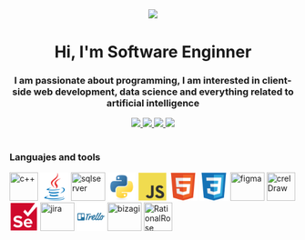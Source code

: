 <div align="center">
  <img src="https://encrypted-tbn0.gstatic.com/images?q=tbn:ANd9GcQWynF8UlOr4MJ99ccfWtfvogn1VIN-BHj3YOhRO6hcpdEwjpoyZVbgcTTSFmmAqMj860Q&usqp=CAU" />
  <h1 align="center">Hi, I'm Software Enginner </h1>
  <h3 align="center">I am passionate about programming, I am interested in client-side web development, data science and everything related to artificial   intelligence</h3>
</div>

<div align="center">
    <a href="https://www.linkedin.com/in/anyelius64/" target="_blank">
        <img src="https://img.shields.io/badge/linkedin-https%3A%2F%2Fwww.linkedin.com%2Fin%2Fanyelius64%2F-blue" />
    </a>
    <a href="https://wa.me/51995536118" target="_blank">
      <img src="https://img.shields.io/badge/WhatsApp-Contacteme!!-green"/>
    </a>
    <a href="mailto:10200143@unmsm.edu.pe" target="_blank">
      <img src="https://img.shields.io/badge/Gmail-Contacteme!!-red"/>
    </a>
    <a href="mailto:anyelius_64@hotmail.com" target="_blank">
      <img src="https://img.shields.io/badge/Hotmail-Contacteme!!-blue"/>
    </a>
</div>
<br>
<div align="left">
  <h3>Languajes and tools</h3>
    <img src="https://cdn.worldvectorlogo.com/logos/c-1.svg" title="c++" width="50" height="50">
    <img src="https://github.com/devicons/devicon/blob/master/icons/java/java-original.svg" title="java" width="50" height="50">
    <img src="https://logowik.com/content/uploads/images/microsoft-sql-server4529.jpg" title="sqlserver" width="60" height="50">
    <img src="https://github.com/devicons/devicon/blob/master/icons/python/python-original.svg" title="python"  width="50" height="50">
    <img src="https://github.com/devicons/devicon/blob/master/icons/javascript/javascript-original.svg" title="javascript"  width="50" height="50">
    <img src="https://github.com/devicons/devicon/blob/master/icons/html5/html5-original.svg" title="html" width="50" height="50">
    <img src="https://github.com/devicons/devicon/blob/master/icons/css3/css3-original.svg" title="css" width="50" height="50">  
    <img src="https://www.vectorlogo.zone/logos/figma/figma-ar21.png" title="figma" width="60" height="50">
    <img src="https://cdn.worldvectorlogo.com/logos/coreldraw-gs2019-2.svg" title="crelDraw" width="50" height="50">
    <img src="https://github.com/devicons/devicon/blob/master/icons/selenium/selenium-original.svg" title="selenium" width="50" height="50">
    <img src="https://www.vectorlogo.zone/logos/atlassian_jira/atlassian_jira-ar21.png" title="jira" width="60" height="50">
    <img src="https://github.com/devicons/devicon/blob/master/icons/trello/trello-plain-wordmark.svg" title="trello" width="50" height="50">
    <img src="https://seekvectorlogo.com/wp-content/uploads/2021/12/bizagi-vector-logo-2021.png" title="bizagi" width="60" height="50">
    <img src="https://discoversdkcdn.azureedge.net/runtimecontent/companyfiles/5803/2278/thumbnail.png?v131140816767671932" title="RationalRose" width="50" height="50">
</div>
